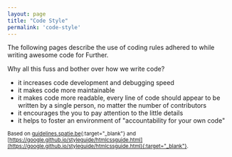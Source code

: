 ```yaml
---
layout: page
title: "Code Style"
permalink: 'code-style'
---
```

<p class="is-text-large">The following pages describe the use of coding rules adhered to while writing awesome code for Further.</p>

Why all this fuss and bother over how we write code?
- it increases code development and debugging speed
- it makes code more maintainable
- it makes code more readable, every line of code should appear to be written by a single person, no matter the number of contributors
- it encourages the you to pay attention to the little details
- it helps to foster an environment of "accountability for your own code"

<small>Based on [guidelines.spatie.be](https://guidelines.spatie.be){:target="_blank"} and [https://google.github.io/styleguide/htmlcssguide.html](https://google.github.io/styleguide/htmlcssguide.html){:target="_blank"}.
